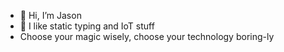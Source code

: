 - 👋 Hi, I’m Jason
- 👀 I like static typing and IoT stuff
- Choose your magic wisely, choose your technology boring-ly

<!---
InBrewJ/InBrewJ is a ✨ special ✨ repository because its `README.md` (this file) appears on your GitHub profile.
You can click the Preview link to take a look at your changes.
--->
